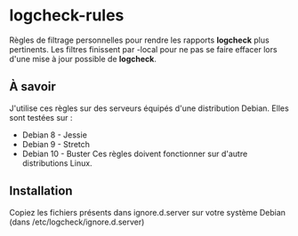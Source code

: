 # logcheck-rules

Règles de filtrage personnelles pour rendre les rapports **logcheck** plus pertinents.
Les filtres finissent par -local pour ne pas se faire effacer lors d'une mise à jour possible de **logcheck**.

## À savoir

J'utilise ces règles sur des serveurs équipés d'une distribution Debian.
Elles sont testées sur :
* Debian 8 - Jessie
* Debian 9 - Stretch
* Debian 10 - Buster
Ces règles doivent fonctionner sur d'autre distributions Linux.

## Installation

Copiez les fichiers présents dans ignore.d.server sur votre système Debian (dans /etc/logcheck/ignore.d.server)

